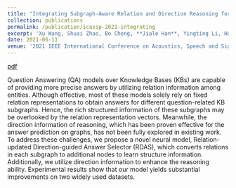 ```yaml
---
title: "Integrating Subgraph-Aware Relation and Direction Reasoning for Question Answering"
collection: publications
permalink: /publication/icassp-2021-integrating
excerpt: 'Xu Wang, Shuai Zhao, Bo Cheng, **Jiale Han**, Yingting Li, Hao Yang, Ivan Sekulic, and Guoshun Nan.'
date: 2021-06-11
venue: '2021 IEEE International Conference on Acoustics, Speech and Signal Processing (ICASSP)'
---
```


[pdf](https://ieeexplore.ieee.org/document/9413620)


Question Answering (QA) models over Knowledge Bases (KBs) are capable of providing more precise answers by utilizing relation information among entities. Although effective, most of these models solely rely on fixed relation representations to obtain answers for different question-related KB subgraphs. Hence, the rich structured information of these subgraphs may be overlooked by the relation representation vectors. Meanwhile, the direction information of reasoning, which has been proven effective for the answer prediction on graphs, has not been fully explored in existing work. To address these challenges, we propose a novel neural model, Relation-updated Direction-guided Answer Selector (RDAS), which converts relations in each subgraph to additional nodes to learn structure information. Additionally, we utilize direction information to enhance the reasoning ability. Experimental results show that our model yields substantial improvements on two widely used datasets.